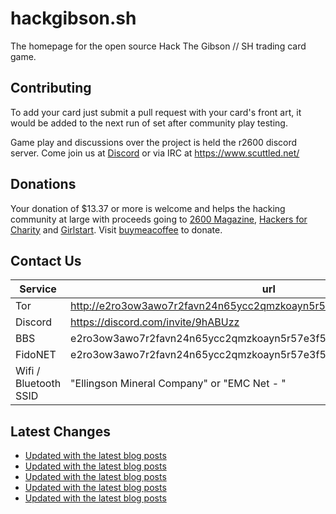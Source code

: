 # hackgibson.sh
The homepage for the open source Hack The Gibson // SH trading card game.


## Contributing

To add your card just submit a pull request with your card's front art, it would be added to the next run of set after community play testing.

Game play and discussions over the project is held the r2600 discord server. Come join us at [Discord](https://discord.com/invite/9hABUzz) or via IRC at https://www.scuttled.net/


## Donations

Your donation of $13.37 or more is welcome and helps the hacking community at large with proceeds going to [2600 Magazine](https://2600.com/), [Hackers for Charity](https://hackersforcharity.org) and [Girlstart](https://girlstart.org).  Visit [buymeacoffee](https://www.buymeacoffee.com/hackgibson.sh) to donate.


## Contact Us

Service | url
-|-
Tor | http://e2ro3ow3awo7r2favn24n65ycc2qmzkoayn5r57e3f56nvjwdcgg32ad.onion
Discord | https://discord.com/invite/9hABUzz
BBS | e2ro3ow3awo7r2favn24n65ycc2qmzkoayn5r57e3f56nvjwdcgg32ad.onion:23
FidoNET | e2ro3ow3awo7r2favn24n65ycc2qmzkoayn5r57e3f56nvjwdcgg32ad.onion:24554
Wifi / Bluetooth SSID | "Ellingson Mineral Company" or "EMC Net - <fidonet address>"

## Latest Changes
<!-- BLOG-POST-LIST:START -->
- [Updated with the latest blog posts](https://github.com/DFW2600/hackgibson.sh/commit/bbc31ab92c22a6c7a16af7a1cb24a31245ea5505)
- [Updated with the latest blog posts](https://github.com/DFW2600/hackgibson.sh/commit/e9e50dadff0bd07fdb83555fb28914893eb84e9c)
- [Updated with the latest blog posts](https://github.com/DFW2600/hackgibson.sh/commit/838e82ef8ffc81cb277bbbd3f34ca73f301b6462)
- [Updated with the latest blog posts](https://github.com/DFW2600/hackgibson.sh/commit/662bfc4a2b651660e8174562e8bb7e8bc2f41b9e)
- [Updated with the latest blog posts](https://github.com/DFW2600/hackgibson.sh/commit/496adb40de6547c0180d7d8d336462c838c839e2)
<!-- BLOG-POST-LIST:END -->
